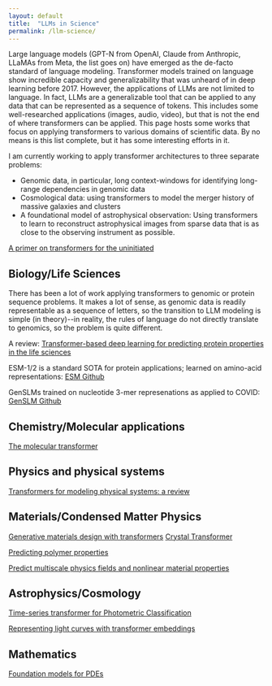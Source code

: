 ```yaml
---
layout: default
title:  "LLMs in Science"
permalink: /llm-science/
---
```


Large language models (GPT-N from OpenAI, Claude from Anthropic, LLaMAs from Meta, the list goes on) have emerged as the de-facto standard of language modeling.  Transformer models trained on language show incredible capacity and generalizability that was unheard of in deep learning before 2017.  However, the applications of LLMs are not limited to language.  In fact, LLMs are a generalizable tool that can be applied to any data that can be represented as a sequence of tokens.  This includes some well-researched applications (images, audio, video), but that is not the end of where transformers can be applied.  This page hosts some works that focus on applying transformers to various domains of scientific data.  By no means is this list complete, but it has some interesting efforts in it.

I am currently working to apply transformer architectures to three separate problems:
* Genomic data, in particular, long context-windows for identifying long-range dependencies in genomic data
* Cosmological data: using transformers to model the merger history of massive galaxies and clusters
* A foundational model of astrophysical observation: Using transformers to learn to reconstruct astrophysical images from sparse data that is as close to the observing instrument as possible.

[A primer on transformers for the uninitiated](https://www.sciencedirect.com/science/article/pii/S2666651022000146)

## Biology/Life Sciences
There has been a lot of work applying transformers to genomic or protein sequence problems.  It makes a lot of sense, as genomic data is readily representable as a sequence of letters, so the transition to LLM modeling is simple (in theory)--in reality, the rules of language do not directly translate to genomics, so the problem is quite different.

A review: [Transformer-based deep learning for predicting protein properties in the life sciences](https://elifesciences.org/articles/82819)

ESM-1/2 is a standard SOTA for protein applications; learned on amino-acid representations: [ESM Github](https://github.com/facebookresearch/esm/tree/main/esm)

GenSLMs trained on nucleotide 3-mer represenations as applied to COVID: [GenSLM Github](https://github.com/ramanathanlab/genslm/tree/main/genslm)


## Chemistry/Molecular applications

[The molecular transformer](https://pubs.acs.org/doi/pdf/10.1021/acscentsci.9b00576)

## Physics and physical systems

[Transformers for modeling physical systems: a review](https://openreview.net/pdf/c45d1ade1683075a8a4e5bfe568cf3915805af44.pdf)

## Materials/Condensed Matter Physics

[Generative materials design with transformers](https://ui.adsabs.harvard.edu/abs/2022arXiv220613578F/abstract)
[Crystal Transformer](https://ui.adsabs.harvard.edu/abs/2022arXiv220411953W/abstract)

[Predicting polymer properties](https://www.nature.com/articles/s41524-023-01016-5)

[Predict multiscale physics fields and nonlinear material properties](https://www.sciencedirect.com/science/article/abs/pii/S1369702122001316)


## Astrophysics/Cosmology

[Time-series transformer for Photometric Classification](https://arxiv.org/abs/2105.06178)

[Representing light curves with transformer embeddings](https://arxiv.org/abs/2105.06178)


## Mathematics
[Foundation models for PDEs](https://arxiv.org/pdf/2306.00258.pdf)